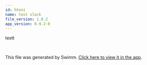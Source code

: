 ```yaml
---
id: htoni
name: test slack
file_version: 1.0.2
app_version: 0.9.2-0
---
```


testt

<br/>

This file was generated by Swimm. [Click here to view it in the app](https://swimm-web-app.web.app/repos/Z2l0aHViJTNBJTNBdGVzdC1naXRodWItYXBwJTNBJTNBc3dpbW1pbw==/docs/htoni).